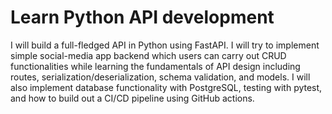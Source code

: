 # Learn Python API development

I will build a full-fledged API in Python using FastAPI. I will try to implement simple social-media app backend which users can carry out CRUD functionalities while learning the fundamentals of API design including routes, serialization/deserialization, schema validation, and models. I will also implement database functionality with PostgreSQL, testing with pytest, and how to build out a CI/CD pipeline using GitHub actions.
